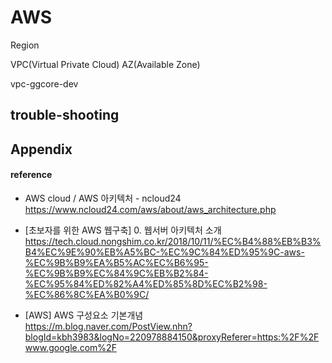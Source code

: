 # AWS 

Region

VPC(Virtual Private Cloud)
AZ(Available Zone)  

vpc-ggcore-dev


## trouble-shooting

## Appendix

#### reference

+ AWS cloud / AWS 아키텍처 - ncloud24  
https://www.ncloud24.com/aws/about/aws_architecture.php

+ [초보자를 위한 AWS 웹구축] 0. 웹서버 아키텍처 소개  
https://tech.cloud.nongshim.co.kr/2018/10/11/%EC%B4%88%EB%B3%B4%EC%9E%90%EB%A5%BC-%EC%9C%84%ED%95%9C-aws-%EC%9B%B9%EA%B5%AC%EC%B6%95-%EC%9B%B9%EC%84%9C%EB%B2%84-%EC%95%84%ED%82%A4%ED%85%8D%EC%B2%98-%EC%86%8C%EA%B0%9C/  

+ [AWS] AWS 구성요소 기본개념  
https://m.blog.naver.com/PostView.nhn?blogId=kbh3983&logNo=220978884150&proxyReferer=https:%2F%2Fwww.google.com%2F  

